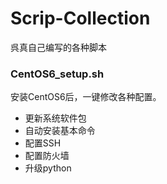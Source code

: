 # Scrip-Collection
呉真自己编写的各种脚本
### CentOS6_setup.sh
安装CentOS6后，一键修改各种配置。
* 更新系统软件包
* 自动安装基本命令
* 配置SSH
* 配置防火墙
* 升级python
